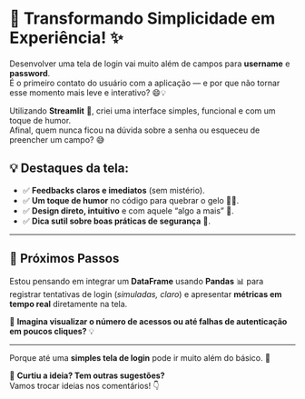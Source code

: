 # 🚀 Transformando Simplicidade em Experiência! ✨

Desenvolver uma tela de login vai muito além de campos para **username** e **password**.  
É o primeiro contato do usuário com a aplicação — e por que não tornar esse momento mais leve e interativo? 😄💡

Utilizando **Streamlit** 🐍, criei uma interface simples, funcional e com um toque de humor.  
Afinal, quem nunca ficou na dúvida sobre a senha ou esqueceu de preencher um campo? 😅

## 💡 Destaques da tela:
- ✅ **Feedbacks claros e imediatos** (sem mistério).
- ✅ **Um toque de humor** no código para quebrar o gelo 🧙‍♂️.
- ✅ **Design direto, intuitivo** e com aquele “algo a mais” 🎨.
- ✅ **Dica sutil sobre boas práticas de segurança** 🔐.

---

## 💾 **Próximos Passos**
Estou pensando em integrar um **DataFrame** usando **Pandas** 📊 para registrar tentativas de login (*simuladas, claro*) e apresentar **métricas em tempo real** diretamente na tela.  

👀 **Imagina visualizar o número de acessos ou até falhas de autenticação em poucos cliques?** 💡

---

Porque até uma **simples tela de login** pode ir muito além do básico. 🚀

💬 **Curtiu a ideia? Tem outras sugestões?**  
Vamos trocar ideias nos comentários! 👇
